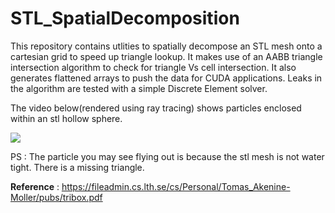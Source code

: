 # STL_SpatialDecomposition
This repository contains utlities to spatially decompose an STL mesh onto a cartesian grid to speed up triangle lookup. It makes use of an AABB triangle intersection algorithm to check for triangle Vs cell intersection. It also generates flattened arrays to push the data for CUDA applications. Leaks in the algorithm are tested with a simple Discrete Element solver.

The video below(rendered using ray tracing) shows particles enclosed within an stl hollow sphere. 

![](ezgif-2-c2aefe3cbfc6.gif)

PS : The particle you may see flying out is because the stl mesh is not water tight. There is a missing triangle.

__Reference__ : https://fileadmin.cs.lth.se/cs/Personal/Tomas_Akenine-Moller/pubs/tribox.pdf
